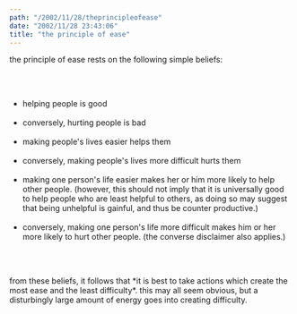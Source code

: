 ```yaml
---
path: "/2002/11/28/theprincipleofease" 
date: "2002/11/28 23:43:06" 
title: "the principle of ease" 
---
```

<p>the principle of ease rests on the following simple beliefs:</p><br><ul><br><li>helping people is good</li><br><li>conversely, hurting people is bad</li><br><li>making people's lives easier helps them</li><br><li>conversely, making people's lives more difficult hurts them</li><br><li>making one person's life easier makes her or him more likely to help other people. (however, this should not imply that it is universally good to help people who are least helpful to others, as doing so may suggest that being unhelpful is gainful, and thus be counter productive.)</li><br><li>conversely, making one person's life more difficult makes him or her more likely to hurt other people. (the converse disclaimer also applies.)</li><br></ul><br><p>from these beliefs, it follows that *it is best to take actions which create the most ease and the least difficulty*. this may all seem obvious, but a disturbingly large amount of energy goes into creating difficulty.</p>